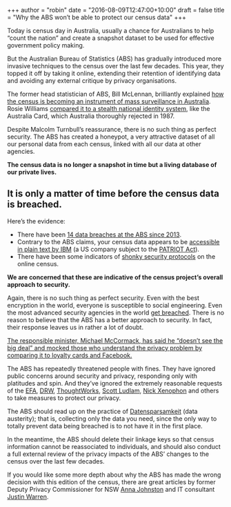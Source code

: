 +++
author = "robin"
date = "2016-08-09T12:47:00+10:00"
draft = false
title = "Why the ABS won’t be able to protect our census data"
+++

Today is census day in Australia, usually a chance for Australians to help “count the nation” and create a snapshot dataset to be used for effective government policy making.

But the Australian Bureau of Statistics (ABS) has gradually introduced more invasive techniques to the census over the last few decades. This year, they topped it off by taking it online, extending their retention of identifying data and avoiding any external critique by privacy organisations. 

The former head statistician of ABS, Bill McLennan, brilliantly explained [how the census is becoming an instrument of mass surveillance in Australia](https://independentaustralia.net/life/life-display/privacy-and-the-2016-census,9279). Rosie Williams [compared it to a stealth national identity system](https://whistleblower.network/2016/07/30/census-2016-the-digital-australia-card/), like the Australia Card, which Australia thoroughly rejected in 1987. 

Despite Malcolm Turnbull’s reassurance, there is no such thing as perfect security. The ABS has created a honeypot, a very attractive dataset of all our personal data from each census, linked with all our data at other agencies. 

**The census data is no longer a snapshot in time but a living database of our private lives.**

## It is only a matter of time before the census data is breached. 

Here’s the evidence:

* There have been [14 data breaches at the ABS since 2013](https://www.theguardian.com/australia-news/2016/jul/29/australian-bureau-of-statistics-reports-14-data-breaches-since-2013).
* Contrary to the ABS claims, your census data appears to be [accessible in plain text by IBM](http://www.theregister.co.uk/2016/08/07/it_analyst_oz_census_data_processed_as_plain_text/) (a US company subject to the [PATRIOT Act](https://www.eff.org/issues/patriot-act)).
* There have been some indicators of [shonky security protocols](http://www.itnews.com.au/news/abs-forced-to-defend-census-website-security-432176) on the online census. 

**We are concerned that these are indicative of the census project’s overall approach to security.**

Again, there is no such thing as perfect security. Even with the best encryption in the world, everyone is susceptible to social engineering. Even the most advanced security agencies in the world [get breached](https://en.wikipedia.org/wiki/Global_surveillance_disclosures_(2013%E2%80%93present)). There is no reason to believe that the ABS has a better approach to security. In fact, their response leaves us in rather a lot of doubt.

[The responsible minister, Michael McCormack, has said he “doesn’t see the big deal” and mocked those who understand the privacy problem by comparing it to loyalty cards and Facebook.](http://www.smh.com.au/federal-politics/political-news/minister-says-census-no-worse-than-facebook-as-nick-xenophon-risks-jail-20160808-gqnobg.html)

The ABS has repeatedly threatened people with fines. They have ignored public concerns around security and privacy, responding only with platitudes and spin. And they’ve ignored the extremely reasonable requests of the [EFA](https://www.efa.org.au/privacy/census-2016/), [DRW](http://www.smh.com.au/comment/the-census-is-too-important-to-boycott-despite-privacy-concerns-20160804-gqllvs.html), [ThoughtWorks](https://www.thoughtworks.com/insights/blog/open-letter-david-kalisch-australian-bureau-statistics), [Scott Ludlam](https://www.theguardian.com/commentisfree/2016/aug/04/scott-ludlam-the-census-should-be-delayed-to-restore-trust-and-confidence), [Nick Xenophon](http://www.nickxenophon.com.au/media/nicks-must-reads/show/for-or-against-the-census-debate/) and others to take measures to protect our privacy.

The ABS should read up on the practice of [Datensparsamkeit](http://martinfowler.com/bliki/Datensparsamkeit.html) (data austerity); that is, collecting only the data you need, since the only way to totally prevent data being breached is to not have it in the first place.

In the meantime, the ABS should delete their linkage keys so that census information cannot be reassociated to individuals, and should also conduct a full external review of the privacy impacts of the ABS’ changes to the census over the last few decades.

If you would like some more depth about why the ABS has made the wrong decision with this edition of the census, there are great articles by former Deputy Privacy Commissioner for NSW [Anna Johnston](http://www.smh.com.au/comment/why-i-wont-be-filling-in-the-census-tomorrow-20160808-gqnapp.html) and IT consultant [Justin Warren](https://www.eigenmagic.com/2016/08/01/the-australian-census-2016-controversy/).
